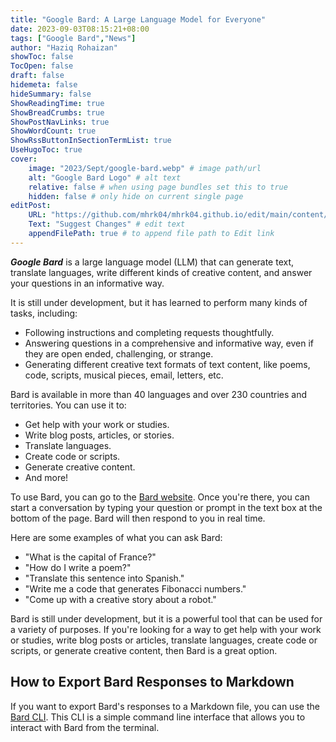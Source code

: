 ```yaml
---
title: "Google Bard: A Large Language Model for Everyone"
date: 2023-09-03T08:15:21+08:00
tags: ["Google Bard","News"]
author: "Haziq Rohaizan"
showToc: false
TocOpen: false
draft: false
hidemeta: false
hideSummary: false
ShowReadingTime: true
ShowBreadCrumbs: true
ShowPostNavLinks: true
ShowWordCount: true
ShowRssButtonInSectionTermList: true
UseHugoToc: true
cover:
    image: "2023/Sept/google-bard.webp" # image path/url
    alt: "Google Bard Logo" # alt text
    relative: false # when using page bundles set this to true
    hidden: false # only hide on current single page
editPost:
    URL: "https://github.com/mhrk04/mhrk04.github.io/edit/main/content/"
    Text: "Suggest Changes" # edit text
    appendFilePath: true # to append file path to Edit link
---
```


***Google Bard*** is a large language model (LLM) that can generate text, translate languages, write different kinds of creative content, and answer your questions in an informative way. 

It is still under development, but it has learned to perform many kinds of tasks, including:

* Following instructions and completing requests thoughtfully.
* Answering questions in a comprehensive and informative way, even if they are open ended, challenging, or strange.
* Generating different creative text formats of text content, like poems, code, scripts, musical pieces, email, letters, etc.

Bard is available in more than 40 languages and over 230 countries and territories. You can use it to:

* Get help with your work or studies.
* Write blog posts, articles, or stories.
* Translate languages.
* Create code or scripts.
* Generate creative content.
* And more!

To use Bard, you can go to the [Bard website](https://bard.google.com/). Once you're there, you can start a conversation by typing your question or prompt in the text box at the bottom of the page. Bard will then respond to you in real time.

Here are some examples of what you can ask Bard:

* "What is the capital of France?"
* "How do I write a poem?"
* "Translate this sentence into Spanish."
* "Write me a code that generates Fibonacci numbers."
* "Come up with a creative story about a robot."

Bard is still under development, but it is a powerful tool that can be used for a variety of purposes. If you're looking for a way to get help with your work or studies, write blog posts or articles, translate languages, create code or scripts, or generate creative content, then Bard is a great option.

## How to Export Bard Responses to Markdown

If you want to export Bard's responses to a Markdown file, you can use the [Bard CLI](https://github.com/Alfex4936/Bard-rs). This CLI is a simple command line interface that allows you to interact with Bard from the terminal.


